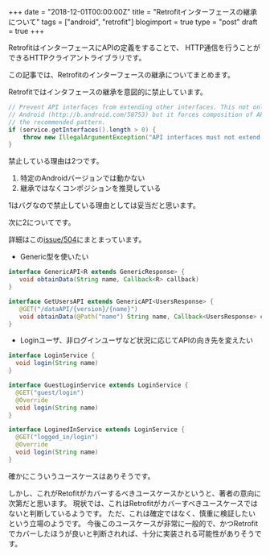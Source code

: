 +++
date = "2018-12-01T00:00:00Z"
title = "Retrofitインターフェースの継承について"
tags = ["android", "retrofit"]
blogimport = true
type = "post"
draft = true
+++

RetrofitはインターフェースにAPIの定義をすることで、
HTTP通信を行うことができるHTTPクライアントライブラリです。

この記事では、Retrofitのインターフェースの継承についてまとめます。

Retrofitではインタフェースの継承を意図的に禁止しています。

```java
// Prevent API interfaces from extending other interfaces. This not only avoids a bug in
// Android (http://b.android.com/58753) but it forces composition of API declarations which is
// the recommended pattern.
if (service.getInterfaces().length > 0) {
    throw new IllegalArgumentException("API interfaces must not extend other interfaces.");
}
```

禁止している理由は2つです。

1. 特定のAndroidバージョンでは動かない
2. 継承ではなくコンポジションを推奨している

1はバグなので禁止している理由としては妥当だと思います。

次に2についてです。

詳細はこの[issue/504](https://github.com/square/retrofit/issues/504)にまとまっています。

- Generic型を使いたい

```java
interface GenericAPI<R extends GenericResponse> {
   void obtainData(String name, Callback<R> callback)
}

interface GetUsersAPI extends GenericAPI<UsersResponse> {
   @GET("/dataAPI/{version}/{name}")
   void obtainData(@Path("name") String name, Callback<UsersResponse> callback)
}
```

- Loginユーザ、非ログインユーザなど状況に応じてAPIの向き先を変えたい

```java
interface LoginService {
  void login(String name)
}

interface GuestLoginService extends LoginService {
  @GET("guest/login")
  @Override
  void login(String name)
}

interface LoginedInService extends LoginService {
  @GET("logged_in/login")
  @Override
  void login(String name)
}
```

確かにこういうユースケースはありそうです。

しかし、これがRetofitがカバーするべきユースケースかというと、著者の意向に次第だと思います。
現状では、これはRetrofitがカバーすべきユースケースではないと判断しているようです。
ただ、これは確定ではなく、慎重に検証したいという立場のようです。
今後このユースケースが非常に一般的で、かつRetrofitでカバーしたほうが良いと判断されれば、十分に実装される可能性がありそうです。
